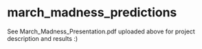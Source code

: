 # march_madness_predictions

See March_Madness_Presentation.pdf uploaded above for project description and results :) 